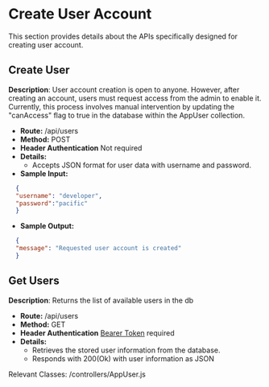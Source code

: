 # Create User Account

This section provides details about the APIs specifically designed for creating user account.

## Create User

**Description**:
User account creation is open to anyone. However, after creating an account,
users must request access from the admin to enable it. Currently, this
process involves manual intervention by updating the "canAccess" flag to
true in the database within the AppUser collection.

- **Route:** /api/users
- **Method:**   POST
- **Header Authentication** Not required
- **Details:**
    - Accepts JSON format for user data with username and password.
- **Sample Input:**

```json
  {
  "username": "developer",
  "password":"pacific"
  }
```
  
- **Sample Output:**

```json
  {
  "message": "Requested user account is created"
  }
```

## Get Users

**Description**:
  Returns the list of available users in the db

- **Route:** /api/users
- **Method:**   GET
- **Header Authentication** [Bearer Token](AuthToken.md) required
- **Details:**
    - Retrieves the stored user information from the database.
    - Responds with 200(Ok) with user information as JSON

Relevant Classes: /controllers/AppUser.js
